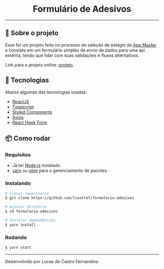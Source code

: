 <h1 align="center">Formulário de Adesivos</h1>

---

## 📜 Sobre o projeto
<p>Esse foi um projeto feito no processo de seleção de estágio da <a href="https://appmasters.io/">App Master</a> e
consiste em um formulário simples de envio de dados para uma api externa, tendo que lidar com suas validações e fluxos alternativos.
</p>

<p>Link para o projeto online: <a href="https://pensive-leavitt-406c66.netlify.app/">projeto</a>.</p>

## 📑 Tecnologias
<p>Abaixo algumas das tecnologias usadas:</p>

- [ReactJS](https://pt-br.reactjs.org/)
- [Typescript](https://www.typescriptlang.org/index.html)
- [Styled Components](https://styled-components.com/)
- [Axios](https://github.com/axios/axios)
- [React Hook Form](https://react-hook-form.com/)

## 📦 Como rodar
### Requisitos
- Já ter [Node.js](https://nodejs.org/en/) instalado.
- [yarn](https://yarnpkg.com/) ou [npm](https://www.npmjs.com/) para o gerenciamento de pacotes.

### Instalando

```bash
# Clonar repositório
$ git clone https://github.com/lcastrof/formulario-adesivos

# Acessar diretório
$ cd formulario-adesivos

# Instalar dependências
$ yarn install
```

### Rodando
```bash
$ yarn start
```

---
Desenvolvido por Lucas de Castro Fernandino
